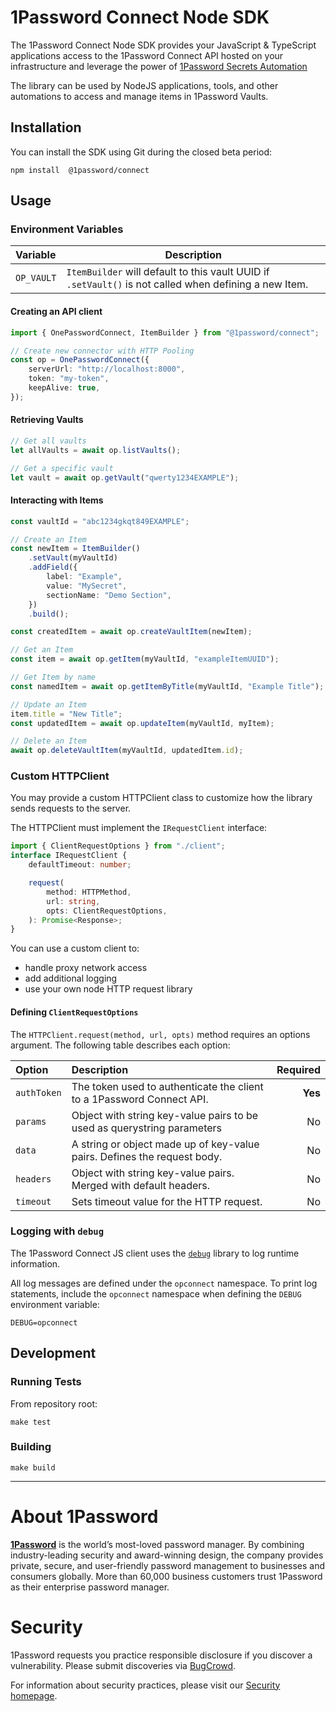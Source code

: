# 1Password Connect Node SDK

The 1Password Connect Node SDK provides your JavaScript & TypeScript applications access to the 1Password Connect API hosted on your infrastructure and leverage the power of [1Password Secrets Automation](https://1password.com/secrets)

The library can be used by NodeJS applications, tools, and other automations to access and manage items in 1Password Vaults.

## Installation

You can install the SDK using Git during the closed beta period:

```
npm install  @1password/connect
```

## Usage

### Environment Variables

| Variable   | Description                                                                                            |
| :--------- | ------------------------------------------------------------------------------------------------------ |
| `OP_VAULT` | `ItemBuilder` will default to this vault UUID if `.setVault()` is not called when defining a new Item. |

#### Creating an API client

```typescript
import { OnePasswordConnect, ItemBuilder } from "@1password/connect";

// Create new connector with HTTP Pooling
const op = OnePasswordConnect({
	serverUrl: "http://localhost:8000",
	token: "my-token",
	keepAlive: true,
});
```

#### Retrieving Vaults

```typescript
// Get all vaults
let allVaults = await op.listVaults();

// Get a specific vault
let vault = await op.getVault("qwerty1234EXAMPLE");
```

#### Interacting with Items

```typescript
const vaultId = "abc1234gkqt849EXAMPLE";

// Create an Item
const newItem = ItemBuilder()
	.setVault(myVaultId)
	.addField({
		label: "Example",
		value: "MySecret",
		sectionName: "Demo Section",
	})
	.build();

const createdItem = await op.createVaultItem(newItem);

// Get an Item
const item = await op.getItem(myVaultId, "exampleItemUUID");

// Get Item by name
const namedItem = await op.getItemByTitle(myVaultId, "Example Title");

// Update an Item
item.title = "New Title";
const updatedItem = await op.updateItem(myVaultId, myItem);

// Delete an Item
await op.deleteVaultItem(myVaultId, updatedItem.id);
```

### Custom HTTPClient

You may provide a custom HTTPClient class to customize how the library sends requests to the server.

The HTTPClient must implement the `IRequestClient` interface:

```typescript
import { ClientRequestOptions } from "./client";
interface IRequestClient {
	defaultTimeout: number;

	request(
		method: HTTPMethod,
		url: string,
		opts: ClientRequestOptions,
	): Promise<Response>;
}
```

You can use a custom client to:

-   handle proxy network access
-   add additional logging
-   use your own node HTTP request library

#### Defining `ClientRequestOptions`

The `HTTPClient.request(method, url, opts)` method requires an options argument. The following table describes each option:

| Option      | Description                                                              | Required |
| :---------- | :----------------------------------------------------------------------- | -------: |
| `authToken` | The token used to authenticate the client to a 1Password Connect API.    |  **Yes** |
| `params`    | Object with string key-value pairs to be used as querystring parameters  |       No |
| `data`      | A string or object made up of key-value pairs. Defines the request body. |       No |
| `headers`   | Object with string key-value pairs. Merged with default headers.         |       No |
| `timeout`   | Sets timeout value for the HTTP request.                                 |       No |

### Logging with `debug`

The 1Password Connect JS client uses the [`debug`](https://www.npmjs.com/package/debug) library to log runtime information.

All log messages are defined under the `opconnect` namespace. To print log statements, include the `opconnect` namespace when defining the `DEBUG` environment variable:

```
DEBUG=opconnect
```

## Development

### Running Tests

From repository root:

```shell script
make test
```

### Building

```shell script
make build
```

---

# About 1Password

**[1Password](https://1password.com/)** is the world’s most-loved password manager. By combining industry-leading security and award-winning design, the company provides private, secure, and user-friendly password management to businesses and consumers globally. More than 60,000 business customers trust 1Password as their enterprise password manager.

# Security

1Password requests you practice responsible disclosure if you discover a vulnerability. Please submit discoveries via [BugCrowd](https://bugcrowd.com/agilebits).

For information about security practices, please visit our [Security homepage](https://1password.com/security/).

